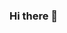 ### Hi there 👋

<!--
**Megalocerus/Megalocerus** is a ✨ _special_ ✨ repository because its `README.md` (this file) appears on your GitHub profile.
- My name is Leonardo, i'm a undergraduate student majoring math and physics
- 🔭 I’m currently working on physics projects in general and set-theoretic topology
- 🌱 I’m currently learning mathematics(set theory) and physics(acoustics and particle physics)
- 👯 I’m looking to collaborate on research projects relating physics and mathematics
- 🤔 I’m looking for help with coding knowledge on math and physics tools
- 📫 How to reach me: leonardo.ticiano@aluno.ufabc.edu.br
- 😄 Pronouns: he/him
